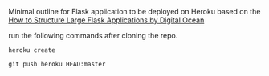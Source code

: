 Minimal outline for Flask application to be deployed on Heroku based on the [How to Structure Large Flask Applications by Digital Ocean](https://www.digitalocean.com/community/tutorials/how-to-structure-large-flask-applications)

run the following commands after cloning the repo.

    heroku create

    git push heroku HEAD:master
